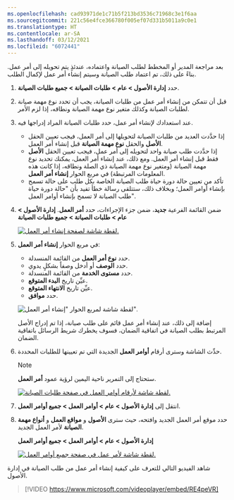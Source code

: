 ```yaml
---
ms.openlocfilehash: cad93971de1c71b5f213bd3536c71968c3e1f6aa
ms.sourcegitcommit: 221c56e4fce366780f005ef07d331b5011a9c0e1
ms.translationtype: HT
ms.contentlocale: ar-SA
ms.lasthandoff: 03/12/2021
ms.locfileid: "6072441"
---
```

بعد مراجعة المدير أو المخطط لطلب الصيانة واعتماده، عندئذٍ يتم تحويله إلى أمر عمل. بناءً على ذلك، تم اعتماد طلب الصيانة وسيتم إنشاء أمر عمل لإكمال الطلب. 

1.  حدد **إدارة الأصول > عام > طلبات الصيانة > جميع طلبات الصيانة**.
2.  قبل أن تتمكن من إنشاء أمر عمل من طلبات الصيانة، يجب أن تحدد نوع مهمة صيانة لطلبات الصيانة وكذلك متغير نوع مهمة الصيانة ونطاقه، إذا لزم الأمر. 
3.  عند استعدادك لإنشاء أمر عمل، حدد طلبات الصيانة المراد إدراجها فيه.
    - إذا حدَّدت العديد من طلبات الصيانة لتحويلها إلى أمر العمل، فيجب تعيين الحقل **الأصل** والحقل **نوع مهمة الصيانة** قبل إنشاء أمر العمل.
    - إذا حدَّدت طلب صيانة واحد لتحويله إلى أمر عمل، فيجب تعيين الحقل **الأصل** فقط قبل إنشاء أمر العمل. ومع ذلك، عند إنشاء أمر العمل، يمكنك تحديد نوع مهمة الصيانة (ومتغير نوع مهمة الصيانة ذي الصلة ونطاقه، إذا كانت هذه المعلومات المرتبطة) في مربع الحوار **إنشاء أمر العمل**.
    - تأكد من تعيين حالة دورة حياة طلب الصيانة الخاصة بكل طلب على حالة تسمح بإنشاء أوامر العمل؛ وبخلاف ذلك، ستتلقى رسالة خطأ تفيد بأن "حالة دورة حياة طلب الصيانة لا تسمح بإنشاء أوامر العمل".
4.  ضمن القائمة الفرعية **جديد**، ضمن جزء الإجراءات، حدد **أمر العمل**.
    **إدارة الأصول > عام > طلبات الصيانة > جميع طلبات الصيانة**
 
    [![لقطة شاشة لصفحة إنشاء أمر العمل.](../media/create-work-order-ssm.png)](../media/create-work-order-ssm.png#lightbox)

5.  في مربع الحوار **إنشاء أمر العمل**:
    - حدد **نوع أمر العمل** من القائمة المنسدلة.
    - حدد **الوصف** أو أدخل وصفاً بشكلٍ يدوي.
    - حدد **مستوى الخدمة** من القائمة المنسدلة.
    - عيِّن تاريخ **البدء المتوقع**.
    - عيِّن تاريخ **الانتهاء المتوقع**.
    - حدد **موافق**.
    
    ![لقطة شاشة لمربع الحوار "إنشاء أمر العمل".](../media/create-work-order-dialog-ss.png)
    
    إضافة إلى ذلك، عند إنشاء أمر عمل قائم على طلب صيانة، إذا تم إدراج الأصل المرتبط بطلب الصيانة في اتفاقية الضمان، فسوف يخطرك شريط الرسائل باتفاقية الضمان.
 
6.  حدِّث الشاشة وسترى أرقام **أوامر العمل** الجديدة التي تم تعيينها للطلبات المحددة. 
    > [!NOTE]
    > ستحتاج إلى التمرير ناحية اليمين لرؤية عمود **أمر العمل**.

    [![لقطة شاشة لأرقام أوامر العمل في صفحة طلبات الصيانة. ](../media/convert-work-order-ssm.png)](../media/convert-work-order-ssm.png#lightbox)
 
7.  انتقل إلى **إدارة الأصول > عام > أوامر العمل > جميع أوامر العمل**.
8.  حدد موقع أمر العمل الجديد وافتحه، حيث سترى **الأصول** و **مواقع العمل** و **أنواع مهمة الصيانة** لأمر العمل الجديد.

    **إدارة الأصول > عام > أوامر العمل > جميع أوامر العمل**

    [![لقطة شاشة لأمر عمل في صفحة جميع أوامر العمل.](../media/new-work-order-ss.png)](../media/new-work-order-ss.png#lightbox)


شاهد الفيديو التالي للتعرف على كيفية إنشاء أمر عمل من طلب الصيانة في إدارة الأصول.

 > [!VIDEO https://www.microsoft.com/videoplayer/embed/RE4peVR]

